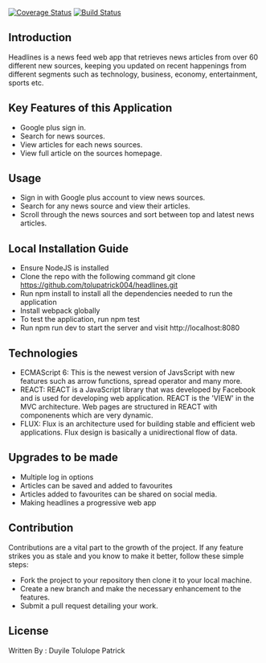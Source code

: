 [![Coverage Status](https://coveralls.io/repos/github/tolupatrick004/headlines/badge.svg?branch=tests)](https://coveralls.io/github/tolupatrick004/headlines?branch=tests)
[![Build Status](https://travis-ci.org/tolupatrick004/headlines.svg?branch=tests)](https://travis-ci.org/tolupatrick004/headlines)
## Introduction

Headlines is a news feed web app that retrieves news articles from over 60 different new sources, keeping you updated on recent happenings from different segments such as technology, business, economy, entertainment, sports etc.

## Key Features of this Application

- Google plus sign in.        
- Search for news sources.      
- View articles for each news sources.       
- View full article on the sources homepage.

## Usage

- Sign in with Google plus account to view news sources.     
- Search for any news source and view their articles.     
- Scroll through the news sources and sort between top and latest news articles.

## Local Installation Guide

- Ensure NodeJS is installed        
- Clone the repo with the following command git clone https://github.com/tolupatrick004/headlines.git      
- Run npm install to install all the dependencies needed to run the application      
- Install webpack globally       
- To test the application, run npm test            
- Run npm run dev to start the server and visit http://localhost:8080

## Technologies

- ECMAScript 6: This is the newest version of JavsScript with new features such as arrow functions, spread operator and many more.  
- REACT: REACT is a JavaScript library that was developed by Facebook and is used for developing web application. REACT is the 'VIEW' in the MVC architecture. Web pages are structured in REACT with componenents which are very dynamic.
- FLUX: Flux is an architecture used for building stable and efficient web applications. Flux design is basically a unidirectional flow of data.


## Upgrades to be made

- Multiple log in options       
- Articles can be saved and added to favourites        
- Articles added to favourites can be shared on social media.     
- Making headlines a progressive web app

## Contribution

Contributions are a vital part to the growth of the project. If any feature strikes you as stale and you know to make it better, follow these simple steps:

- Fork the project to your repository then clone it to your local machine.
- Create a new branch and make the necessary enhancement to the features.
- Submit a pull request detailing your work.

## License
Written By : Duyile Tolulope Patrick